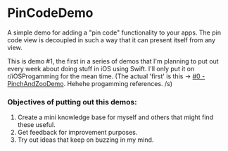 # PinCodeDemo

  A simple demo for adding a "pin code" functionality to your apps. The pin code view is decoupled in such a way that it 
can present itself from any view.

  This is demo #1, the first in a series of demos that I'm planning to put out every week about doing stuff in iOS using Swift. I'll only put it on r/iOSProgamming for the mean time. (The actual 'first' is this -> [#0 - PinchAndZooDemo](https://github.com/markrufino/PinchAndZoomDemo). Hehehe progamming references. /s)

### Objectives of putting out this demos:
1. Create a mini knowledge base for myself and others that might find these useful.
2. Get feedback for improvement purposes.
3. Try out ideas that keep on buzzing in my mind.
